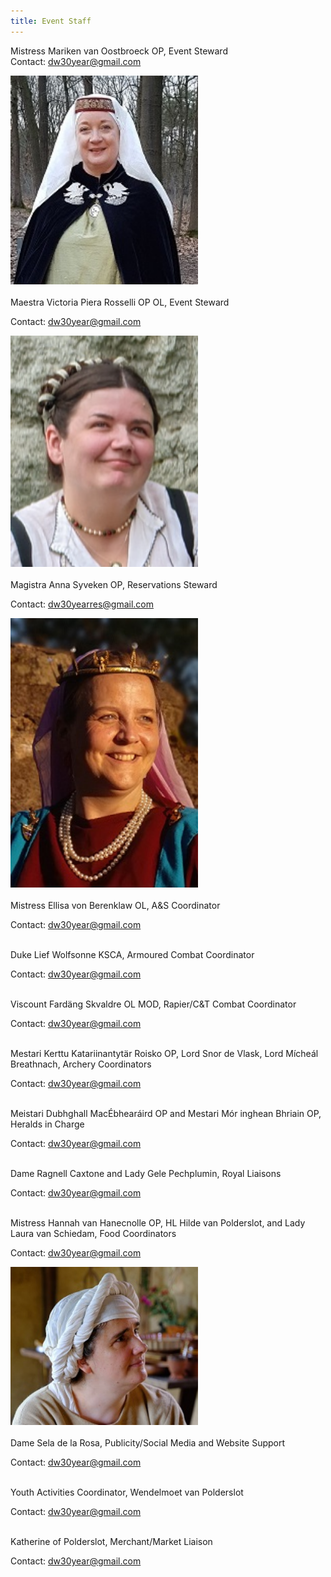 ```yaml
---
title: Event Staff
---
```


Mistress Mariken van Oostbroeck OP, Event Steward
<br>
Contact: [dw30year@gmail.com](mailto:dw30year@gmail.com)
<div class="text-center">
  <img src="marieke.jpg" width="300" class="rounded" alt="Mariken photo">
</div>
<br>
Maestra Victoria Piera Rosselli OP OL, Event Steward

Contact: [dw30year@gmail.com](mailto:dw30year@gmail.com)
<div class="text-center">
  <img src="victoria.PNG" width="300" class="rounded" alt="Victoria photo">
</div>
<br>
Magistra Anna Syveken OP, Reservations Steward

Contact: [dw30yearres@gmail.com](mailto:dw30yearres@gmail.com)
<br>
<div class="text-center">
  <img src="anna.jpg" width="300" class="rounded" alt="Anna photo">
</div>
<br>
Mistress Ellisa von Berenklaw OL, A&S Coordinator

Contact: [dw30year@gmail.com](mailto:dw30year@gmail.com)

<br>
Duke Lief Wolfsonne KSCA, Armoured Combat Coordinator

Contact: [dw30year@gmail.com](mailto:dw30year@gmail.com)

<br>
Viscount Fardäng Skvaldre OL MOD, Rapier/C&T Combat Coordinator

Contact: [dw30year@gmail.com](mailto:dw30year@gmail.com)

<br>
Mestari Kerttu Katariinantytär Roisko OP, Lord Snor de Vlask, Lord Mícheál Breathnach, Archery Coordinators

Contact: [dw30year@gmail.com](mailto:dw30year@gmail.com)

<br>
Meistari Dubhghall MacÉbhearáird OP and Mestari Mór inghean Bhriain OP, Heralds in Charge

Contact: [dw30year@gmail.com](mailto:dw30year@gmail.com)

<br>
Dame Ragnell Caxtone and Lady Gele Pechplumin, Royal Liaisons

Contact: [dw30year@gmail.com](mailto:dw30year@gmail.com)

<br>
Mistress Hannah van Hanecnolle OP, HL Hilde van Polderslot, and Lady Laura van Schiedam, Food Coordinators

Contact: [dw30year@gmail.com](mailto:dw30year@gmail.com)

<div class="text-center">
  <img src="hilde.jpg" width="300" class="rounded" alt="Hilde photo">
</div>

<br>
Dame Sela de la Rosa, Publicity/Social Media and Website Support

Contact: [dw30year@gmail.com](mailto:dw30year@gmail.com)

<br>
Youth Activities Coordinator, Wendelmoet van Polderslot

Contact: [dw30year@gmail.com](mailto:dw30year@gmail.com)

<br>
Katherine of Polderslot, Merchant/Market Liaison

Contact: [dw30year@gmail.com](mailto:dw30year@gmail.com)

